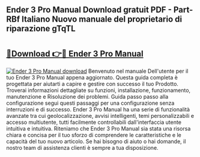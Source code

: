 ## Ender 3 Pro Manual Download gratuit PDF - Part-RBf Italiano Nuovo manuale del proprietario di riparazione gTqTL

# <h2><a href="http://dfgvdg.blite.top/?on=Ender+3+Pro+Manual">🔗Download 👉🔴 Ender 3 Pro Manual</a></h2>

[![Ender 3 Pro Manual download](https://i.imgur.com/lujVjoI.png)](http://dfgvdg.blite.top/?on=Ender+3+Pro+Manual)
Benvenuto nel manuale Dell'utente per il tuo Ender 3 Pro Manual appena aggiornato. Questa guida completa è progettata per aiutarti a capire e gestire con successo il tuo Prodotto. Troverai informazioni dettagliate su funzioni, installazione, funzionamento, manutenzione e Risoluzione dei problemi. Guida passo passo alla configurazione segui questi passaggi per una configurazione senza interruzioni e di successo. Ender 3 Pro Manual ha una serie di funzionalità avanzate tra cui geolocalizzazione, avvisi intelligenti, temi personalizzabili e accesso multiutente, tutti facilmente controllabili dall'interfaccia utente intuitiva e intuitiva. Riteniamo che Ender 3 Pro Manual sia stata una risorsa chiara e concisa per il tuo sforzo di comprendere le caratteristiche e le capacità del tuo nuovo articolo. Se hai bisogno di aiuto o hai domande, il nostro team di assistenza clienti è sempre a tua disposizione.
